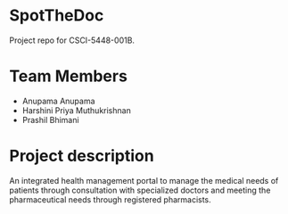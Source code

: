 # SpotTheDoc
Project repo for CSCI-5448-001B.

# Team Members

* Anupama Anupama
* Harshini Priya Muthukrishnan
* Prashil Bhimani

# Project description

An integrated health management portal to manage the medical needs of patients through consultation with specialized doctors and meeting the pharmaceutical needs through registered pharmacists. 
